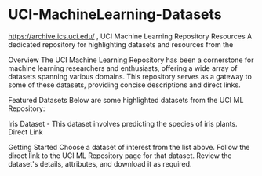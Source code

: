 # UCI-MachineLearning-Datasets
https://archive.ics.uci.edu/       ,  UCI Machine Learning Repository Resources A dedicated repository for highlighting datasets and resources from the 

Overview
The UCI Machine Learning Repository has been a cornerstone for machine learning researchers and enthusiasts, offering a wide array of datasets spanning various domains. This repository serves as a gateway to some of these datasets, providing concise descriptions and direct links.

Featured Datasets
Below are some highlighted datasets from the UCI ML Repository:

Iris Dataset - This dataset involves predicting the species of iris plants.
Direct Link

Getting Started
Choose a dataset of interest from the list above.
Follow the direct link to the UCI ML Repository page for that dataset.
Review the dataset's details, attributes, and download it as required.
